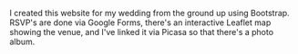 I created this website for my wedding from the ground up using Bootstrap. RSVP's are done via Google Forms, there's an interactive Leaflet map showing the venue, and I've linked it via Picasa so that there's a photo album.